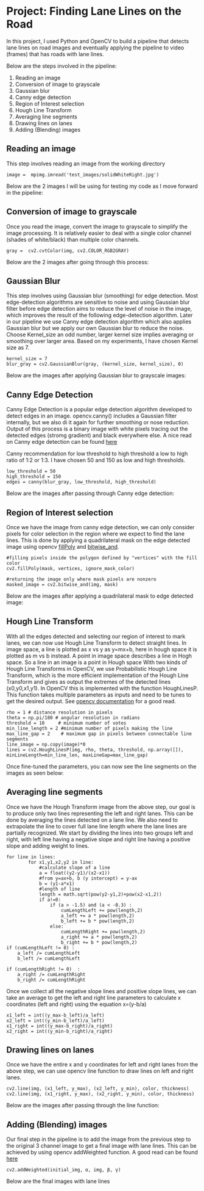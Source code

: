 # Project: Finding Lane Lines on the Road

In this project, I used Python and OpenCV to build a pipeline that detects lane lines on road images and eventually applying the pipeline to video (frames) that has roads with lane lines.

Below are the steps involved in the pipeline:
1.	Reading an image
2.	Conversion of image to grayscale
3.	Gaussian blur
4.	Canny edge detection
5.	Region of Interest selection
6.	Hough Line Transform
7.	Averaging line segments
8.	Drawing lines on lanes
9.	Adding (Blending) images

## Reading an image
This step involves reading an image from the working directory
``` 
image =  mpimg.imread('test_images/solidWhiteRight.jpg')
```
Below are the 2 images I will be using for testing my code as I move forward in the pipeline:

## Conversion of image to grayscale
Once you read the image, convert the image to grayscale to simplify the image processing. It is relatively easier to deal with a single color channel (shades of white/black) than multiple color channels. 
``` 
gray =  cv2.cvtColor(img, cv2.COLOR_RGB2GRAY)
```
Below are the 2 images after going through this process:

## Gaussian Blur
This step involves using Gaussian blur (smoothing) for edge detection. Most edge-detection algorithms are sensitive to noise and using Gaussian blur filter before edge detection aims to reduce the level of noise in the image, which improves the result of the following edge-detection algorithm. Later in our pipeline we use Canny edge detection algorithm which also applies Gaussian blur but we apply our own Gaussian blur to reduce the noise. 
Choose Kernel_size an odd number, larger kernel size implies averaging or smoothing over larger area. Based on my experiments, I have chosen Kernel size as 7.
``` 
kernel_size = 7
blur_gray = cv2.GaussianBlur(gray, (kernel_size, kernel_size), 0)
```
Below are the images after applying Gaussian blur to grayscale images:

## Canny Edge Detection
Canny Edge Detection is a popular edge detection algorithm developed to detect edges in an image.  opencv.canny() includes a Gaussian filter internally, but we also di it again for further smoothing or nose reduction. Output of this process is a binary image with white pixels tracing out the detected edges (stromg gradient) and black everywhere else.
A nice read on Canny edge detection can be found [here](https://en.wikipedia.org/wiki/Canny_edge_detector)

Canny recommendation for low threshold to high threshold a low to high ratio of 1:2 or 1:3. I have chosen 50 and 150 as low and high thresholds.
``` 
low_threshold = 50
high_threshold = 150
edges = canny(blur_gray, low_threshold, high_threshold)
```
Below are the images after passing through Canny edge detection:

## Region of Interest selection
Once we have the image from canny edge detection, we can only consider pixels for color selection in the region where we expect to find the lane lines. This is done by applying a quadrilateral mask on the edge detected image using opencv [fillPoly](https://docs.opencv.org/3.0-beta/modules/imgproc/doc/drawing_functions.html#fillpoly) and [bitwise_and](https://docs.opencv.org/2.4/modules/core/doc/operations_on_arrays.html).
``` 
#filling pixels inside the polygon defined by "vertices" with the fill color    
cv2.fillPoly(mask, vertices, ignore_mask_color)
    
#returning the image only where mask pixels are nonzero
masked_image = cv2.bitwise_and(img, mask)
```
Below are the images after  applying a quadrilateral mask to edge detected image:

## Hough Line Transform
With all the edges detected and selecting our region of interest to mark lanes, we can now use Hough Line Transform to detect straight lines.
In image space, a line is plotted as x vs y as y=mx+b, here in hough space it is plotted as m vs b instead. A point in image space describes a line in Hogh space. So a line in an image is a point in Hough space
With two kinds of Hough Line Transforms in OpenCV, we use Probabilistic Hough Line Transform, which is the more efficient implementation of the Hough Line Transform and gives as output the extremes of the detected lines (x0,y0,x1,y1). In OpenCV this is implemented with the function HoughLinesP. 
This function takes multiple parameters as inputs and need to be tunes to get the desired output. See [opencv documentation](https://docs.opencv.org/2.4/modules/imgproc/doc/feature_detection.html?highlight=houghlinesp#houghlinesp) for a good read. 
``` 
rho = 1 # distance resolution in pixels 
theta = np.pi/180 # angular resolution in radians
threshold = 10     # minimum number of votes 
min_line_length = 2 #minimum number of pixels making the line
max_line_gap = 2    # maximum gap in pixels between connectable line segments
line_image = np.copy(image)*0 
lines = cv2.HoughLinesP(img, rho, theta, threshold, np.array([]), minLineLength=min_line_len, maxLineGap=max_line_gap)
```
Once fine-tuned the parameters, you can now see the line segments on the images as seen below:

## Averaging line segments
Once we have the Hough Transform image from the above step, our goal is to produce only two lines representing the left and right lanes. This can be done by averaging the lines detected on a lane line. We also need to extrapolate the line to cover full lane line length where the lane lines are partially recognized.
We start by dividing the lines into two groups left and right, with left line having a negative slope and right line having a positive slope and adding weight to lines.
```
for line in lines:
        for x1,y1,x2,y2 in line:
            #calculate slope of a line
            a = float((y2-y1)/(x2-x1))
            #from y=ax+b, b (y intercept) = y-ax
            b = (y1-a*x1) 
            #length of line
            length = math.sqrt(pow(y2-y1,2)+pow(x2-x1,2))
            if a!=0:
                if (a > -1.5) and (a < -0.3) :
                    cumLengthLeft += pow(length,2)
                    a_left += a * pow(length,2)
                    b_left += b * pow(length,2)
                else:
                    cumLengthRight += pow(length,2)
                    a_right += a * pow(length,2)
                    b_right += b * pow(length,2)
if (cumLengthLeft != 0) :                     
    a_left /= cumLengthLeft    
    b_left /= cumLengthLeft    
     
if (cumLengthRight != 0)  :
    a_right /= cumLengthRight
    b_right /= cumLengthRight 
```
Once we collect all the negative slope lines and positive slope lines, we can take an average to get the left and right line parameters to calculate x coordinates (left and right) using the equation x=(y-b/a)
```
x1_left = int((y_max-b_left)/a_left)
x2_left = int((y_min-b_left)/a_left)
x1_right = int((y_max-b_right)/a_right)
x2_right = int((y_min-b_right)/a_right)
```

## Drawing lines on lanes
Once we have the entire x and y coordinates for left and right lanes from the above step, we can use opencv line function to draw lines on left and right lanes. 
```
cv2.line(img, (x1_left, y_max), (x2_left, y_min), color, thickness)
cv2.line(img, (x1_right, y_max), (x2_right, y_min), color, thickness)
```
Below are the images after passing through the line function:

## Adding (Blending) images
Our final step in the pipeline is to add the image from the previous step to the original 3 channel image to get a final image with lane lines. This can be achieved by using opencv addWeighted function.
A good read can be found [here](https://docs.opencv.org/2.4/modules/core/doc/operations_on_arrays.html?highlight=addweighted#addweighted)
```
cv2.addWeighted(initial_img, α, img, β, γ)
```
Below are the final images with lane lines



